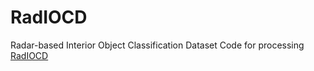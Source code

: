 # RadIOCD
Radar-based Interior Object Classification Dataset
Code for processing [RadIOCD](https://zenodo.org/records/10608968)
